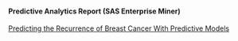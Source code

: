 #### Predictive Analytics Report (SAS Enterprise Miner)
[Predicting the Recurrence of Breast Cancer With Predictive Models](https://github.com/Tareqhaboukh/Business-Analytics/blob/main/Predictive%20Analytics/Predictive%20Analytics%20-%20Final%20Report.pdf)
